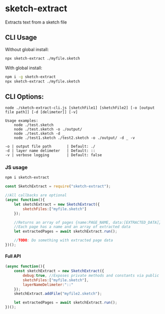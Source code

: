 # sketch-extract
Extracts text from a sketch file

## CLI Usage
Without global install:
```bash
npx sketch-extract ./myfile.sketch
```

With global install:
```bash
npm i -g sketch-extract
npx sketch-extract ./myfile.sketch
```

## CLI Options:
```
node ./sketch-extract-cli.js [sketchFile1] [sketchFile2] [-o [output file path]] [-d [delimeter]] [-v]

Usage examples:
    node ./test.sketch
    node ./test.sketch -o ./output/
    node ./test.sketch -d _
    node ./test1.sketch ./test2.sketch -o ./output/ -d _ -v

-o | output file path		| Default: ./
-d | layer name delimeter	| Default: ::
-v | verbose logging		| Default: false

```

### JS usage
```bash
npm i sketch-extract
```

```javascript
const SketchExtract = require("sketch-extract");

//All callbacks are optional
(async function(){
	let sketchExtract = new SketchExtract({
		sketchFiles:["myfile.sketch"]
	});

	//Returns an array of pages {name:PAGE_NAME, data:[EXTRACTED_DATA]}
	//Each page has a name and an array of extracted data
	let extractedPages = await sketchExtract.run();

	//TODO: Do something with extracted page data
})();
```

#### Full API
```javascript
(async function(){
	const sketchExtract = new SketchExtract({
		debug:true, //Exposes private methods and constants via public instance
		sketchFiles:["myfile.sketch"],
		layerNameDelimeter:"::"
	});
	sketchExtract.addFile("myfile2.sketch");

	let extractedPages = await sketchExtract.run();
})();
```